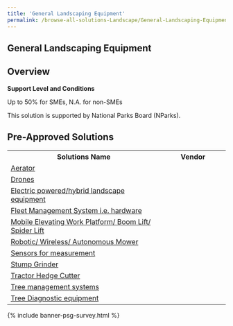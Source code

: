 ```yaml
---
title: 'General Landscaping Equipment'
permalink: /browse-all-solutions-Landscape/General-Landscaping-Equipment
---
```


## General Landscaping Equipment
## Overview

**Support Level and Conditions**

Up to 50% for SMEs, N.A. for non-SMEs

This solution is supported by National Parks Board (NParks).

## Pre-Approved Solutions

<table>
<tr>
<th style='width: auto;'><b>Solutions Name</b></th>
<th style='width: 30%;'><b>Vendor</b></th>
</tr>
<tr>
<td><a href='/productivity-solutions-grant/solutionrepo/solution756' target='_blank'>Aerator</a><br></td>
<td></td>
</tr>
<tr>
<td><a href='/productivity-solutions-grant/solutionrepo/solution757' target='_blank'>Drones</a><br></td>
<td></td>
</tr>
<tr>
<td><a href='/productivity-solutions-grant/solutionrepo/solution758' target='_blank'>Electric powered/hybrid landscape equipment</a><br></td>
<td></td>
</tr>
<tr>
<td><a href='/productivity-solutions-grant/solutionrepo/solution759' target='_blank'>Fleet Management System i.e. hardware</a><br></td>
<td></td>
</tr>
<tr>
<td><a href='/productivity-solutions-grant/solutionrepo/solution760' target='_blank'>Mobile Elevating Work Platform/ Boom Lift/ Spider Lift</a><br></td>
<td></td>
</tr>
<tr>
<td><a href='/productivity-solutions-grant/solutionrepo/solution761' target='_blank'>Robotic/ Wireless/ Autonomous Mower</a><br></td>
<td></td>
</tr>
<tr>
<td><a href='/productivity-solutions-grant/solutionrepo/solution762' target='_blank'>Sensors for measurement</a><br></td>
<td></td>
</tr>
<tr>
<td><a href='/productivity-solutions-grant/solutionrepo/solution763' target='_blank'>Stump Grinder</a><br></td>
<td></td>
</tr>
<tr>
<td><a href='/productivity-solutions-grant/solutionrepo/solution764' target='_blank'>Tractor Hedge Cutter</a><br></td>
<td></td>
</tr>
<tr>
<td><a href='/productivity-solutions-grant/solutionrepo/solution765' target='_blank'>Tree management systems</a><br></td>
<td></td>
</tr>
<tr>
<td><a href='/productivity-solutions-grant/solutionrepo/solution766' target='_blank'>Tree Diagnostic equipment</a><br></td>
<td></td>
</tr>
</table>

{% include banner-psg-survey.html %}
